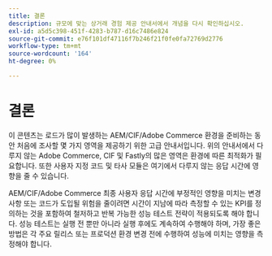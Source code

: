 ```yaml
---
title: 결론
description: 규모에 맞는 상거래 경험 제공 안내서에서 개념을 다시 확인하십시오.
exl-id: a5d5c398-451f-4283-b787-d16c7486e824
source-git-commit: e76f101df47116f7b246f21f0fe0fa72769d2776
workflow-type: tm+mt
source-wordcount: '164'
ht-degree: 0%

---
```


# 결론

이 콘텐츠는 로드가 많이 발생하는 AEM/CIF/Adobe Commerce 환경을 준비하는 동안 처음에 조사할 몇 가지 영역을 제공하기 위한 고급 안내서입니다. 위의 안내서에서 다루지 않는 Adobe Commerce, CIF 및 Fastly의 많은 영역은 환경에 따른 최적화가 필요합니다. 또한 사용자 지정 코드 및 타사 모듈은 여기에서 다루지 않는 응답 시간에 영향을 줄 수 있습니다.

AEM/CIF/Adobe Commerce 최종 사용자 응답 시간에 부정적인 영향을 미치는 변경 사항 또는 코드가 도입될 위험을 줄이려면 시간이 지남에 따라 측정할 수 있는 KPI를 정의하는 것을 포함하여 철저하고 반복 가능한 성능 테스트 전략이 적용되도록 해야 합니다. 성능 테스트는 실행 전 뿐만 아니라 실행 후에도 계속하여 수행해야 하며, 가장 좋은 방법은 각 주요 릴리스 또는 프로덕션 환경 변경 전에 수행하여 성능에 미치는 영향을 측정해야 합니다.
